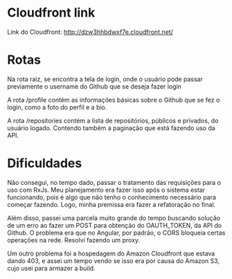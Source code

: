 # Cloudfront link

Link do Cloudfront: http://dzw3hhbdwxf7e.cloudfront.net/ 

# Rotas

Na rota raiz, se encontra a tela de login, onde o usuário pode passar previamente o username do Github que se deseja fazer login

A rota /profile contém as informações básicas sobre o Github que se fez o login, como a foto do perfil e a bio.

A rota /repositories contém a lista de repositórios, públicos e privados, do usuário logado. Contendo também a paginação que está fazendo uso da API.

# Dificuldades

Não consegui, no tempo dado, passar o tratamento das requisições para o uso com RxJs. Meu planejamento era fazer isso após o sistema estar funcionando, pois é algo que não tenho o conhecimento necessário para começar fazendo. Logo, minha premissa era fazer a refatoração no final.

Além disso, passei uma parcela muito grande do tempo buscando solução de um erro ao fazer um POST para obtenção do OAUTH_TOKEN, da API do Github. O problema era que no Angular, por padrão, o CORS bloqueia certas operações na rede. Resolvi fazendo um proxy.

Um outro problema foi a hospedagem do Amazon Cloudfront que estava dando 403, e assei um tempo vendo se isso era por causa do Amazon S3, cujo usei para armazer a build.